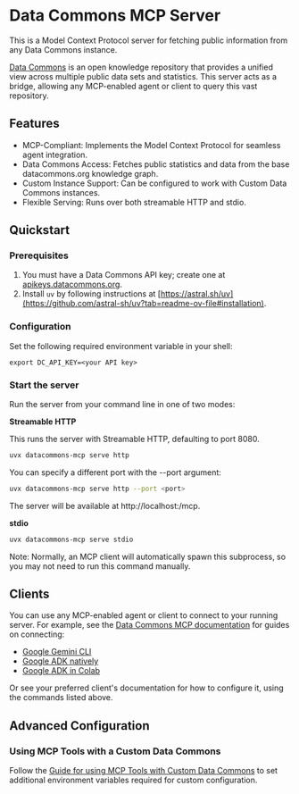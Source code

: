 # Data Commons MCP Server

This is a Model Context Protocol server for fetching public information from any Data Commons instance.

[Data Commons](https://datacommons.org) is an open knowledge repository that provides a unified view across multiple public data sets and statistics.  This server acts as a bridge, allowing any MCP-enabled agent or client to query this vast repository.

## Features
* MCP-Compliant: Implements the Model Context Protocol for seamless agent integration.
* Data Commons Access: Fetches public statistics and data from the base datacommons.org knowledge graph.
* Custom Instance Support: Can be configured to work with Custom Data Commons instances.
* Flexible Serving: Runs over both streamable HTTP and stdio.

## Quickstart

### Prerequisites

1.  You must have a Data Commons API key; create one at [apikeys.datacommons.org](https://apikeys.datacommons.org/).
2.  Install `uv` by following instructions at [https://astral.sh/uv](https://github.com/astral-sh/uv?tab=readme-ov-file#installation).

### Configuration

Set the following required environment variable in your shell:

```
export DC_API_KEY=<your API key>
```

### Start the server 

Run the server from your command line in one of two modes:

**Streamable HTTP**

This runs the server with Streamable HTTP, defaulting to port 8080.

```bash
uvx datacommons-mcp serve http
```
You can specify a different port with the --port argument:
```bash
uvx datacommons-mcp serve http --port <port>
```

The server will be available at http://localhost:<port>/mcp.

**stdio**

```bash
uvx datacommons-mcp serve stdio
```
Note: Normally, an MCP client will automatically spawn this subprocess, so you may not need to run this command manually.

## Clients

You can use any MCP-enabled agent or client to connect to your running server. For example, see the [Data Commons MCP documentation](https://github.com/datacommonsorg/agent-toolkit/blob/main/docs/user_guide.md) for guides on connecting:
* [Google Gemini CLI](https://github.com/datacommonsorg/agent-toolkit/blob/main/docs/quickstart.md)
* [Google ADK natively](https://github.com/datacommonsorg/agent-toolkit/blob/main/docs/user_guide.md#use-the-sample-agent)
* [Google ADK in Colab](https://colab.research.google.com/github/datacommonsorg/agent-toolkit/blob/main/notebooks/datacommons_mcp_tools_with_custom_agent.ipynb)

Or see your preferred client's documentation for how to configure it, using the commands listed above.

## Advanced Configuration
### Using MCP Tools with a Custom Data Commons

Follow the [Guide for using MCP Tools with Custom Data Commons](https://github.com/datacommonsorg/agent-toolkit/blob/main/docs/user_guide.md#custom-data-commons) to set additional environment variables required for custom configuration.
